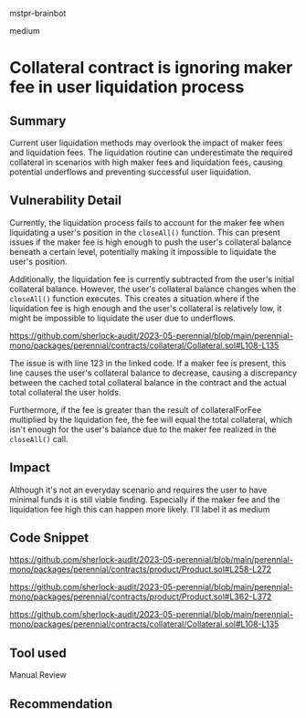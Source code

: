 mstpr-brainbot

medium

# Collateral contract is ignoring maker fee in user liquidation process

## Summary
Current user liquidation methods may overlook the impact of maker fees and liquidation fees. The liquidation routine can underestimate the required collateral in scenarios with high maker fees and liquidation fees, causing potential underflows and preventing successful user liquidation.
## Vulnerability Detail
Currently, the liquidation process fails to account for the maker fee when liquidating a user's position in the `closeAll()` function. This can present issues if the maker fee is high enough to push the user's collateral balance beneath a certain level, potentially making it impossible to liquidate the user's position.

Additionally, the liquidation fee is currently subtracted from the user's initial collateral balance. However, the user's collateral balance changes when the `closeAll()` function executes. This creates a situation where if the liquidation fee is high enough and the user's collateral is relatively low, it might be impossible to liquidate the user due to underflows.

https://github.com/sherlock-audit/2023-05-perennial/blob/main/perennial-mono/packages/perennial/contracts/collateral/Collateral.sol#L108-L135

The issue is with line 123 in the linked code. If a maker fee is present, this line causes the user's collateral balance to decrease, causing a discrepancy between the cached total collateral balance in the contract and the actual total collateral the user holds.

Furthermore, if the fee is greater than the result of collateralForFee multiplied by the liquidation fee, the fee will equal the total collateral, which isn't enough for the user's balance due to the maker fee realized in the `closeAll()` call.
## Impact
Although it's not an everyday scenario and requires the user to have minimal funds it is still viable finding. Especially if the maker fee and the liquidation fee high this can happen more likely. I'll label it as medium
## Code Snippet
https://github.com/sherlock-audit/2023-05-perennial/blob/main/perennial-mono/packages/perennial/contracts/product/Product.sol#L258-L272

https://github.com/sherlock-audit/2023-05-perennial/blob/main/perennial-mono/packages/perennial/contracts/product/Product.sol#L362-L372

https://github.com/sherlock-audit/2023-05-perennial/blob/main/perennial-mono/packages/perennial/contracts/collateral/Collateral.sol#L108-L135
## Tool used

Manual Review

## Recommendation
